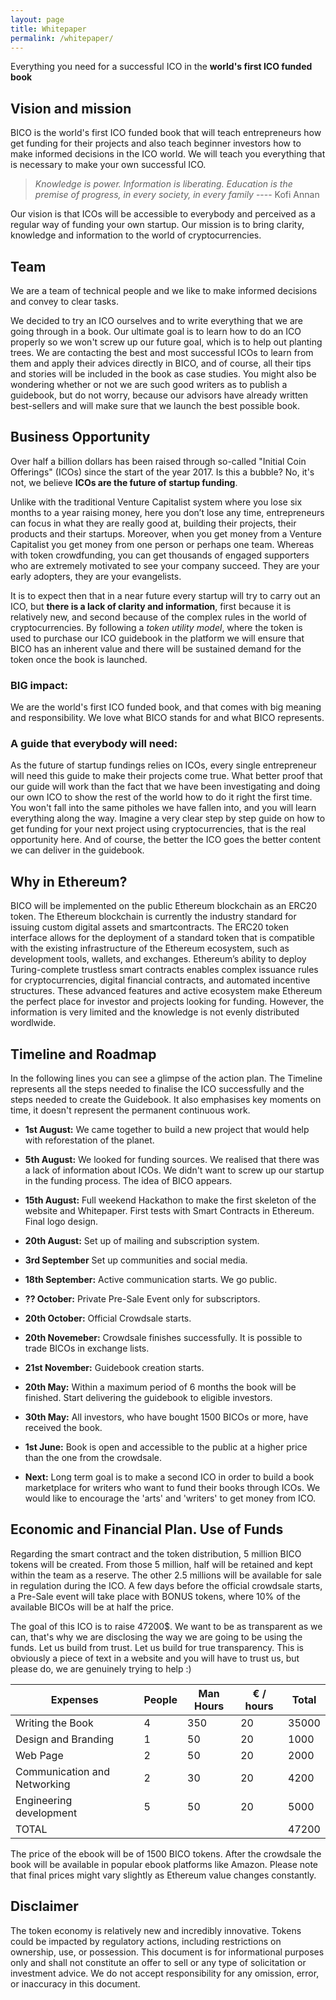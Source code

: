 ```yaml
---
layout: page
title: Whitepaper
permalink: /whitepaper/
---
```



Everything you need for a successful ICO in the **world's first ICO funded book**



## Vision and mission

BICO is the world's first ICO funded book that will teach entrepreneurs how get funding for their projects and also teach beginner investors how to make informed decisions in the ICO world. We will teach you everything that is necessary to make your own successful ICO.

> *Knowledge is power. Information is liberating. Education is the premise of progress, in every society, in every family* ---- Kofi Annan

Our vision is that ICOs will be accessible to everybody and perceived as a regular way of funding your own startup. Our mission is to bring clarity, knowledge and information to the world of cryptocurrencies.


## Team

We are a team of technical people and we like to make informed decisions and convey to clear tasks.

We decided to try an ICO ourselves and to write everything that we are going through in a book. Our ultimate goal is to learn how to do an ICO properly so we won't screw up our future goal, which is to help out planting trees. We are contacting the best and most successful ICOs to learn from them and apply their advices directly in BICO, and of course, all their tips and stories will be included in the book as case studies. You might also be wondering whether or not we are such good writers as to publish a guidebook, but do not worry, because our advisors have already written best-sellers and will make sure that we launch the best possible book.

## Business Opportunity

Over half a billion dollars has been raised through so-called "Initial Coin Offerings" (ICOs) since the start of the year 2017. Is this a bubble? No, it's not, we believe **ICOs are the future of startup funding**.

Unlike with the traditional Venture Capitalist system where you lose six months to a year raising money, here you don’t lose any time, entrepreneurs can focus in what they are really good at, building their projects, their products and their startups. Moreover, when you get money from a Venture Capitalist you get money from one person or perhaps one team.  Whereas with token crowdfunding, you can get thousands of engaged supporters who are extremely motivated to see your company succeed. They are your early adopters, they are your evangelists.

It is to expect then that in a near future every startup will try to carry out an ICO, but **there is a lack of clarity and information**, first because it is relatively new, and second because of the complex rules in the world of cryptocurrencies.  By following a *token utility model*, where the token is used to purchase our ICO guidebook in the platform we will ensure that BICO has an inherent value and there will be sustained demand for the token once the book is launched.

### BIG impact:
We are the world's first ICO funded book, and that comes with big meaning and responsibility. We love what BICO stands for and what BICO represents.

### A guide that everybody will need:
As the future of startup fundings relies on ICOs, every single entrepreneur will need this guide to make their projects come true. What better proof that our guide will work than the fact that we have been investigating and doing our own ICO to show the rest of the world how to do it right the first time. You won't fall into the same pitholes we have fallen into, and you will learn everything along the way. Imagine a very clear step by step guide on how to get funding for your next project using cryptocurrencies, that is the real opportunity here. And of course, the better the ICO goes the better content we can deliver in the guidebook.




## Why in Ethereum?

BICO will be implemented on the public Ethereum blockchain as an ERC20 token. The Ethereum blockchain is currently the industry standard for issuing custom digital assets and smartcontracts. The ERC20 token interface allows for the deployment of a standard token that is compatible with the existing infrastructure of the Ethereum ecosystem, such as development tools, wallets, and exchanges. Ethereum’s ability to deploy Turing-complete trustless smart contracts enables complex issuance rules for cryptocurrencies, digital financial contracts, and automated incentive structures. These advanced features and active ecosystem make Ethereum the perfect place for investor and projects looking for funding. However, the information is very limited and the knowledge is not evenly distributed wordlwide.

## Timeline and Roadmap
In the following lines you can see a glimpse of the action plan. The Timeline represents all the steps needed to finalise the ICO successfully and the steps needed to create the Guidebook. It also emphasises key moments on time, it doesn't represent the permanent continuous work.

- **1st August:**  We came together to build a new project that would help with reforestation of the planet.


- **5th August:**  We looked for funding sources. We realised that there was a lack of information about ICOs. We didn't want to screw up our startup in the funding process. The idea of BICO appears.


- **15th August:** Full weekend Hackathon to make the first skeleton of the website and Whitepaper. First tests with Smart Contracts in Ethereum. Final logo design.


- **20th August:** Set up of mailing and subscription system.


- **3rd September** Set up communities and social media.


- **18th September:** Active communication starts. We go public.


- **?? October:** Private Pre-Sale Event only for subscriptors.


- **20th October:** Official Crowdsale starts.


- **20th Novemeber:** Crowdsale finishes successfully. It is possible to trade BICOs in exchange lists.


- **21st November:** Guidebook creation starts.


- **20th May:** Within a maximum period of 6 months the book will be finished. Start delivering the guidebook to eligible investors.


- **30th May:** All investors, who have bought 1500 BICOs or more, have received the book.


- **1st June:** Book is open and accessible to the public at a higher price than the one from the crowdsale.

- **Next:** Long term goal is to make a second ICO in order to build a book marketplace for writers who want to fund their books through ICOs. We would like to encourage the 'arts' and 'writers' to get money from ICO.



## <span id="tokenterms">Economic and Financial Plan. Use of Funds</span>


Regarding the smart contract and the token distribution, 5 million BICO tokens will be created. From those 5 million, half will be retained and kept within the team as a reserve. The other 2.5 millions will be available for sale in regulation during the ICO. A few days before the official crowdsale starts, a Pre-Sale event will take place with BONUS tokens, where 10% of the available BICOs will be at half the price.

The goal of this ICO is to raise 47200$. We want to be as transparent as we can, that's why we are disclosing the way we are going to be using the funds. Let us build from trust. Let us build for true transparency. This is obviously a piece of text in a website and you will have to trust us, but please do, we are genuinely trying to help :)

| Expenses             		| People | Man Hours | € / hours | Total |
|-------------------------|--------|-----------|-----------|-------|
| Writing the Book     		| 4      | 350       | 20        | 35000 |
| Design and Branding  		| 1      | 50        | 20        | 1000  |
| Web Page             		| 2      | 50        | 20        | 2000  |
| Communication and Networking    		| 2      | 30        | 20        | 4200  |
| Engineering development | 5      | 50        | 20        | 5000  |
| TOTAL             		  |        |           |           | 47200 |


The price of the ebook will be of 1500 BICO tokens. After the crowdsale the book will be available in popular ebook platforms like Amazon. 
Please note that final prices might vary slightly as Ethereum value changes constantly.

## Disclaimer

The token economy is relatively new and incredibly innovative. Tokens could be impacted by regulatory actions, including restrictions on ownership, use, or possession. This document is for informational purposes only and shall not constitute an offer to sell or any type of solicitation or investment advice. We do not accept responsibility for any omission, error, or inaccuracy in this document.
